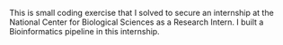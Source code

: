 This is small coding exercise that I solved to secure an internship at the National Center for Biological Sciences as a Research Intern.
I built a Bioinformatics pipeline in this internship.
